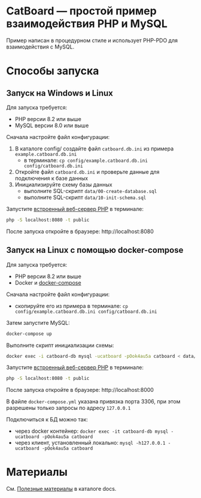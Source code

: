 # CatBoard — простой пример взаимодействия PHP и MySQL

Пример написан в процедурном стиле и использует PHP-PDO для взаимодействия с MySQL.

# Способы запуска

## Запуск на Windows и Linux

Для запуска требуется:

- PHP версии 8.2 или выше
- MySQL версии 8.0 или выше

Сначала настройте файл конфигурации:

1. В каталоге config/ создайте файл `catboard.db.ini` из примера `example.catboard.db.ini`
    - в терминале: `cp config/example.catboard.db.ini config/catboard.db.ini`
2. Откройте файл `catboard.db.ini` и проверьте данные для подключения к базе данных
3. Инициализируйте схему базы данных
    - выполните SQL-скрипт `data/00-create-database.sql`
    - выполните SQL-скрипт `data/10-init-schema.sql`

Запустите [встроенный веб-сервер PHP](https://www.php.net/manual/ru/features.commandline.webserver.php) в терминале:

```bash
php -S localhost:8080 -t public

```

После запуска откройте в браузере: http://localhost:8080

## Запуск на Linux с помощью docker-compose

Для запуска требуется:

- PHP версии 8.2 или выше
- Docker и [docker-compose](https://docs.docker.com/compose/install/linux/)

Сначала настройте файл конфигурации:

- скопируйте его из примера в терминале: `cp config/example.catboard.db.ini config/catboard.db.ini`

Затем запустите MySQL:

```bash
docker-compose up

```

Выполните скрипт инициализации схемы:

```bash
docker exec -i catboard-db mysql -ucatboard -pOok4au5a catboard < data/10-init-schema.sql
```

Запустите [встроенный веб-сервер PHP](https://www.php.net/manual/ru/features.commandline.webserver.php) в терминале:

```bash
php -S localhost:8080 -t public

```

После запуска откройте в браузере: http://localhost:8000

В файле `docker-compose.yml` указана привязка порта 3306, при этом разрешены только запросы по адресу `127.0.0.1`

Подключиться к БД можно так:
- через docker контейнер: `docker exec -it catboard-db mysql -ucatboard -pOok4au5a catboard`
- через клиент, установленный локально: `mysql -h127.0.0.1 -ucatboard -pOok4au5a catboard`

# Материалы

См. [Полезные материалы](docs/see-also.md) в каталоге docs.
